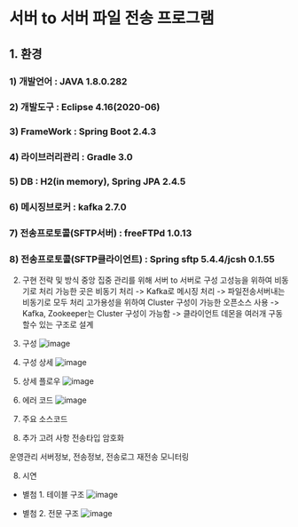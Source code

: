 # 서버 to 서버 파일 전송 프로그램

## 1. **환경**
### 1) 개발언어 : JAVA 1.8.0.282
### 2) 개발도구 : Eclipse 4.16(2020-06)
### 3) FrameWork : Spring Boot 2.4.3
### 4) 라이브러리관리 : Gradle 3.0
### 5) DB : H2(in memory), Spring JPA 2.4.5
### 6) 메시징브로커 : kafka 2.7.0
### 7) 전송프로토콜(SFTP서버) : freeFTPd 1.0.13
###	8) 전송프로토콜(SFTP클라이언트) : Spring sftp 5.4.4/jcsh 0.1.55

2. 구현 전략 및 방식
중앙 집중 관리를 위해 서버 to 서버로 구성
고성능을 위하여 비동기로 처리 가능한 곳은 비동기 처리
 -> Kafka로 메시징 처리
 -> 파일전송서버내는 비동기로 모두 처리
고가용성을 위하여 Cluster 구성이 가능한 오픈소스 사용
 -> Kafka, Zookeeper는 Cluster 구성이 가능함
 -> 클라이언트 데몬을 여러개 구동할수 있는 구조로 설계
 
3. 구성
![image](https://user-images.githubusercontent.com/79344232/109420032-aec44e00-7a13-11eb-814a-8e313d745382.png)


4. 구성 상세
![image](https://user-images.githubusercontent.com/79344232/109420943-7ffca680-7a18-11eb-8ff2-834cea75a46e.png)


5. 상세 플로우
![image](https://user-images.githubusercontent.com/79344232/109420925-68252280-7a18-11eb-9cf9-3a6545dc5c51.png)

6. 에러 코드
![image](https://user-images.githubusercontent.com/79344232/109421458-baffd980-7a1a-11eb-9873-8a8d393b3928.png)


6. 주요 소스코드

7. 추가 고려 사항
전송타입
암호화

운영관리
서버정보, 전송정보, 전송로그
재전송 모니터링

8. 시연

* 별첨 1. 테이블 구조
![image](https://user-images.githubusercontent.com/79344232/109421211-bc7cd200-7a19-11eb-957a-1ad0a35a661d.png)

* 별첨 2. 전문 구조
![image](https://user-images.githubusercontent.com/79344232/109421270-f51cab80-7a19-11eb-83e1-1cf26059566e.png)










